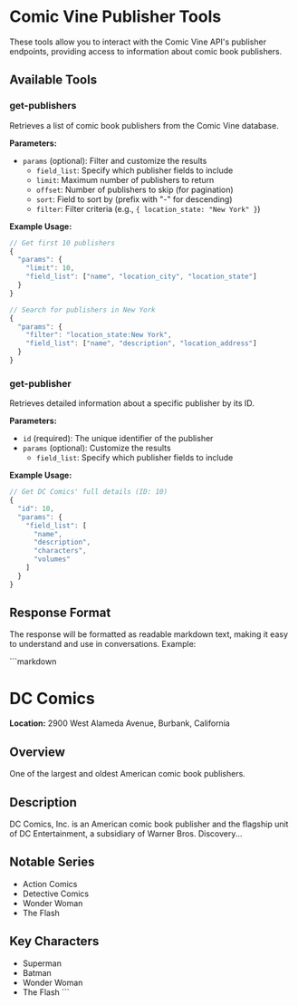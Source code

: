 # Comic Vine Publisher Tools

These tools allow you to interact with the Comic Vine API's publisher endpoints, providing access to information about comic book publishers.

## Available Tools

### get-publishers

Retrieves a list of comic book publishers from the Comic Vine database.

**Parameters:**
- `params` (optional): Filter and customize the results
  - `field_list`: Specify which publisher fields to include
  - `limit`: Maximum number of publishers to return
  - `offset`: Number of publishers to skip (for pagination)
  - `sort`: Field to sort by (prefix with "-" for descending)
  - `filter`: Filter criteria (e.g., `{ location_state: "New York" }`)

**Example Usage:**
```javascript
// Get first 10 publishers
{
  "params": {
    "limit": 10,
    "field_list": ["name", "location_city", "location_state"]
  }
}

// Search for publishers in New York
{
  "params": {
    "filter": "location_state:New York",
    "field_list": ["name", "description", "location_address"]
  }
}
```

### get-publisher

Retrieves detailed information about a specific publisher by its ID.

**Parameters:**
- `id` (required): The unique identifier of the publisher
- `params` (optional): Customize the results
  - `field_list`: Specify which publisher fields to include

**Example Usage:**
```javascript
// Get DC Comics' full details (ID: 10)
{
  "id": 10,
  "params": {
    "field_list": [
      "name",
      "description",
      "characters",
      "volumes"
    ]
  }
}
```

## Response Format

The response will be formatted as readable markdown text, making it easy to understand and use in conversations. Example:

\```markdown
# DC Comics

**Location:** 2900 West Alameda Avenue, Burbank, California

## Overview
One of the largest and oldest American comic book publishers.

## Description
DC Comics, Inc. is an American comic book publisher and the flagship unit of DC Entertainment, a subsidiary of Warner Bros. Discovery...

## Notable Series
- Action Comics
- Detective Comics
- Wonder Woman
- The Flash

## Key Characters
- Superman
- Batman
- Wonder Woman
- The Flash
\```
